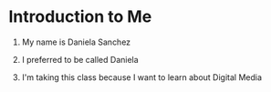 # Introduction to Me

1. My name is Daniela Sanchez

1. I preferred to be called Daniela

1. I'm taking this class because I want to learn about Digital Media
